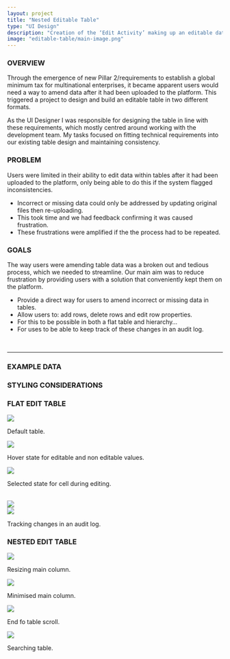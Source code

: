 ```yaml
---
layout: project
title: "Nested Editable Table"
type: "UI Design"
description: "Creation of the ‘Edit Activity’ making up an editable data table, for ARKK Solutions financial automation platform."
image: "editable-table/main-image.png"
---
```


### OVERVIEW
Through the emergence of new Pillar 2/requirements to establish a global minimum tax for multinational enterprises, it became apparent users would need a way to amend data after it had been uploaded to the platform. This triggered a project to design and build an editable table in two different formats.

As the UI Designer I was responsible for designing the table in line with these requirements, which mostly centred around working with the development team.  My tasks focused on fitting technical requirements into our existing table design and maintaining consistency.

### PROBLEM
Users were limited in their ability to edit data within tables after it had been uploaded to the platform, only being able to do this if the system flagged inconsistencies.
- Incorrect or missing data could only be addressed by updating original files then re-uploading. 
- This took time and we had feedback confirming it was caused frustration. 
- These frustrations were amplified if the the process had to be repeated.

### GOALS
The way users were amending table data was a broken out and tedious process, which we needed to streamline. Our main aim was to reduce frustration by providing users with a solution that conveniently kept them on the platform.
- Provide a direct way for users to amend incorrect or missing data in tables. 
- Allow users to: add rows, delete rows and edit row properties. 
- For this to be possible in both a flat table and hierarchy… 
- For uses to be able to keep track of these changes in an audit log.

<br>

---

### EXAMPLE DATA

### STYLING CONSIDERATIONS

### FLAT EDIT TABLE
<div class="row three-image">
    <div class="col-md-4 col-xs-12">
        <img src="{{ site.baseurl }}/assets/img/editable-table/table-flat-table-1.png">
        <p clas="label">Default table.</p>
    </div>
    <div class="col-md-4 col-xs-12">
        <img src="{{ site.baseurl }}/assets/img/editable-table/table-flat-table-2.png">
        <p clas="label">Hover state for editable and non editable values.</p>
    </div>
    <div class="col-md-4 col-xs-12">
        <img src="{{ site.baseurl }}/assets/img/editable-table/table-flat-table-3.png">
        <p clas="label">Selected state for cell during editing.</p>
    </div>
</div>

<br>

<div class="row two-image">
    <div class="col-md-6 col-xs-12">
        <img src="{{ site.baseurl }}/assets/img/editable-table/table-flat-table-4.png">
    </div>
    <div class="col-md-6 col-xs-12">
        <img src="{{ site.baseurl }}/assets/img/editable-table/table-flat-table-5.png">
    </div>
    <p class="label">Tracking changes in an audit log.</p>
</div>

### NESTED EDIT TABLE
<div class="row two-image">
    <div class="col-md-6 col-xs-12">
        <img src="{{ site.baseurl }}/assets/img/editable-table/table-nested-table-1.png">
        <p class="label">Resizing main column.</p>
    </div>
    <div class="col-md-6 col-xs-12">
        <img src="{{ site.baseurl }}/assets/img/editable-table/table-nested-table-2.png">
        <p class="label">Minimised main column.</p>
    </div>
</div>

<div class="row two-image">
    <div class="col-md-6 col-xs-12">
        <img src="{{ site.baseurl }}/assets/img/editable-table/table-nested-table-3.png">
        <p class="label">End fo table scroll.</p>
    </div>
    <div class="col-md-6 col-xs-12">
        <img src="{{ site.baseurl }}/assets/img/editable-table/table-nested-table-4.png">
        <p class="label">Searching table.</p>
    </div>
</div>